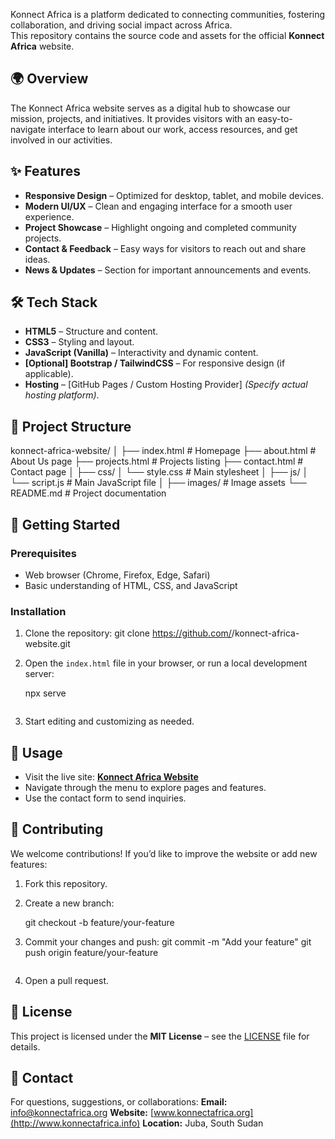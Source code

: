 Konnect Africa is a platform dedicated to connecting communities, fostering collaboration, and driving social impact across Africa.  
This repository contains the source code and assets for the official **Konnect Africa** website.

## 🌍 Overview

The Konnect Africa website serves as a digital hub to showcase our mission, projects, and initiatives. It provides visitors with an easy-to-navigate interface to learn about our work, access resources, and get involved in our activities.

## ✨ Features

- **Responsive Design** – Optimized for desktop, tablet, and mobile devices.
- **Modern UI/UX** – Clean and engaging interface for a smooth user experience.
- **Project Showcase** – Highlight ongoing and completed community projects.
- **Contact & Feedback** – Easy ways for visitors to reach out and share ideas.
- **News & Updates** – Section for important announcements and events.

## 🛠️ Tech Stack

- **HTML5** – Structure and content.
- **CSS3** – Styling and layout.
- **JavaScript (Vanilla)** – Interactivity and dynamic content.
- **[Optional] Bootstrap / TailwindCSS** – For responsive design (if applicable).
- **Hosting** – [GitHub Pages / Custom Hosting Provider] *(Specify actual hosting platform)*.

## 📂 Project Structure

konnect-africa-website/
│
├── index.html        # Homepage
├── about.html        # About Us page
├── projects.html     # Projects listing
├── contact.html      # Contact page
│
├── css/
│   └── style.css     # Main stylesheet
│
├── js/
│   └── script.js     # Main JavaScript file
│
├── images/           # Image assets
└── README.md         # Project documentation


## 🚀 Getting Started

### Prerequisites
- Web browser (Chrome, Firefox, Edge, Safari)
- Basic understanding of HTML, CSS, and JavaScript

### Installation
1. Clone the repository:
   git clone https://github.com/<your-username>/konnect-africa-website.git

2. Open the `index.html` file in your browser, or run a local development server:

   npx serve
   ```
3. Start editing and customizing as needed.

## 📌 Usage

* Visit the live site: **[Konnect Africa Website](https://konnectafrica.info)**
* Navigate through the menu to explore pages and features.
* Use the contact form to send inquiries.

## 🤝 Contributing

We welcome contributions!
If you’d like to improve the website or add new features:

1. Fork this repository.
2. Create a new branch:

   git checkout -b feature/your-feature
  
3. Commit your changes and push:
   git commit -m "Add your feature"
   git push origin feature/your-feature
   ```
4. Open a pull request.

## 📄 License

This project is licensed under the **MIT License** – see the [LICENSE](LICENSE) file for details.

## 📧 Contact

For questions, suggestions, or collaborations:
**Email:** [info@konnectafrica.org](mailto:info@konnectafrica.info)
**Website:** [www.konnectafrica.org](http://www.konnectafrica.info)
**Location:** Juba, South Sudan

